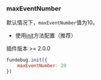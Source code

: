 ### maxEventNumber


默认情况下，`maxEventNumber`值为10。

- 使用[init](../api/init.md)方法配置（推荐）

插件版本 >= 2.0.0

```js
fundebug.init({
    maxEventNumber: 20
})
```
